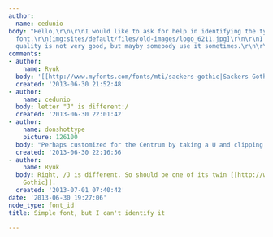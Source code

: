 ```yaml
---
author:
  name: cedunio
body: "Hello,\r\n\r\nI would like to ask for help in identifying the type of this
  font.\r\n[img:sites/default/files/old-images/logo_6211.jpg]\r\n\r\nI know that the
  quality is not very good, but mayby somebody use it sometimes.\r\n\r\nThanks!\r\ncde"
comments:
- author:
    name: Ryuk
  body: '[[http://www.myfonts.com/fonts/mti/sackers-gothic|Sackers Gothic]] may be...'
  created: '2013-06-30 21:52:48'
- author:
    name: cedunio
  body: letter "J" is different:/
  created: '2013-06-30 22:01:42'
- author:
    name: donshottype
    picture: 126100
  body: "Perhaps customized for the Centrum by taking a U and clipping the lh stem?\r\nDon"
  created: '2013-06-30 22:16:56'
- author:
    name: Ryuk
  body: Right, /J is different. So should be one of its twin [[http://www.myfonts.com/search/Engravers+gothic|Engravers
    Gothic]].
  created: '2013-07-01 07:40:42'
date: '2013-06-30 19:27:06'
node_type: font_id
title: Simple font, but I can't identify it

---
```

